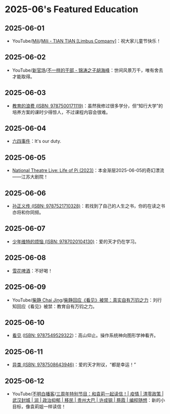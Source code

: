 # 2025-06's Featured Education

## 2025-06-01

- YouTube/[Mili](https://www.youtube.com/@ProjectMili)/[Mili - TIAN TIAN [Limbus Company]](https://youtu.be/szyPY8nbBF4)：祝大家儿童节快乐！

## 2025-06-02

- YouTube/[新官场](https://www.youtube.com/@新官场)/[不一样的干部 - 锦涛之子胡海峰](https://youtu.be/OUbggsiz9yU)：世间风景万千，唯有舍去才能取得。

## 2025-06-03

- [教育的浪费 (ISBN: 9787500171119)](https://book.douban.com/subject/36333171/)：虽然我修过很多学分，但“知行大学”的培养方案的课时少得惊人，不过课程内容会很难。

## 2025-06-04

- [六四事件](https://zh.wikipedia.org/wiki/六四事件)：It's our duty.

## 2025-06-05

- [National Theatre Live: Life of Pi (2023)](https://movie.douban.com/subject/36330906/)：本金渐层2025-06-05的奇幻漂流——江苏大剧院！

## 2025-06-06

- [孙正义传 (ISBN: 9787521710328)](https://book.douban.com/subject/34840584/)：若找到了自己的人生之书，你的在读之书亦将和你同频。

## 2025-06-07

- [少年维特的烦恼 (ISBN: 9787020104130)](https://book.douban.com/subject/25886229/)：爱的天才仍在学习。

## 2025-06-08

- [雪花啤酒](https://www.snowbeer.com.cn/coreProduct/index.html)：不好喝！

## 2025-06-09

- YouTube/[柴静 Chai Jing](https://www.youtube.com/@chaijing2023)/[柴静回应《看见》被禁：真实自有万钧之力](https://youtu.be/_cekUfCopMs)：刘行知回应《看见》被禁：教育自有万钧之力。

## 2025-06-10

- [看见](https://weread.qq.com/web/bookDetail/4b2321a0543d154b29d16b6) ([ISBN: 9787549529322](https://book.douban.com/subject/20427187/))：高山仰止。操作系统神向图形学神看齐。

## 2025-06-11

- [异类 (ISBN: 9787508643946)](https://book.douban.com/subject/25863621/)：爱的天才附议，“都是幸运！”

## 2025-06-12

- YouTube/[不明白播客](https://www.youtube.com/@bumingbai)/[三周年特别节目：和袁莉一起读信！| 疫情 | 清零政策 | 武汉封城 | 润 | 政治抑郁 | 移民 | 贵州大巴 | 许成钢 | 蔡霞 | 编程随想](https://youtu.be/8fvTb5KMTXA)：新的小目标，像袁莉姐一样读信！
